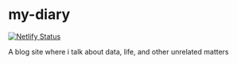 # my-diary
[![Netlify Status](https://api.netlify.com/api/v1/badges/5191fa55-3110-45d9-8df9-492192834ef6/deploy-status)](https://app.netlify.com/sites/dairy-of-an-analyst/deploys)

A blog site where i talk about data, life, and other unrelated matters
